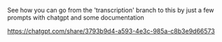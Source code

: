 See how you can go from the 'transcription' branch to this by just a few prompts with chatgpt and some documentation

https://chatgpt.com/share/3793b9d4-a593-4e3c-985a-c8b3e9d66573